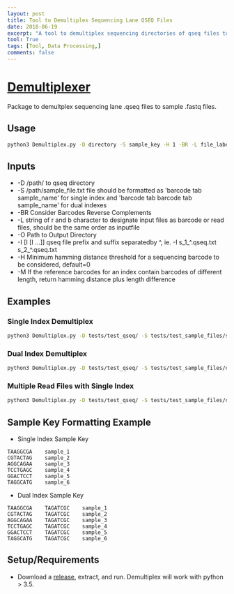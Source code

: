 ```yaml
---
layout: post
title: Tool to Demultiplex Sequencing Lane QSEQ Files
date: 2018-06-19
excerpt: "A tool to demultiplex sequencing directories of qseq files to sample fastq files. The demultplexing tools is highly adaptable and will work with any combination of indices and sequencing reads."
tool: True
tags: [Tool, Data Processing,]
comments: false
---
```

# [Demultiplexer](https://github.com/NuttyLogic/Demultiplexer)

Package to demultplex sequencing lane .qseq files to sample .fastq files.  

## Usage

```bash
python3 Demultiplex.py -D directory -S sample_key -H 1 -BR -L file_labels -O output_directory -I input_file_1 input_file_2 ...
```

## Inputs

  - -D            /path/ to qseq directory
  - -S           /path/sample_file.txt file should be formatted as 'barcode
                  tab sample_name' for single index and 'barcode tab barcode
                  tab sample_name' for dual indexes
  - -BR             Consider Barcodes Reverse Complements
  - -L            string of r and b character to designate input files as
                  barcode or read files, should be the same order as inputfile
  - -O            Path to Output Directory
  - -I [I [I ...]]  qseq file prefix and suffix separatedby ^, ie. -I
                  s_1_^.qseq.txt s_2_^.qseq.txt
  - -H             Minimum hamming distance threshold for a sequencing barcode
                  to be considered, default=0
  - -M             If the reference barcodes for an index contain barcodes of
                  different length, return hamming distance plus length difference

## Examples

### Single Index Demultiplex

```bash
python3 Demultiplex.py -D tests/test_qseq/ -S tests/test_sample_files/single_index_test.txt -L rb -O tests/test_output/ -I 1_test.^.qseq.txt.gz 2_test.^.qseq.txt
```
### Dual Index Demultiplex

```bash
python3 Demultiplex.py -D tests/test_qseq/ -S tests/test_sample_files/dual_index_test.txt -L rbbr -O tests/test_output/ -I 1_test.^.qseq.txt.gz 2_test.^.qseq.txt 3_test.^.qseq.txt 4_test.^.qseq.txt
```

### Multiple Read Files with Single Index

```bash
python3 Demultiplex.py -D tests/test_qseq/ -S tests/test_sample_files/dual_index_test.txt -L rbb -O tests/test_output/ -I 1_test.^.qseq.txt.gz 2_test.^.qseq.txt 3_test.^.qseq.txt
```

## Sample Key Formatting Example
- Single Index Sample Key
```
TAAGGCGA	sample_1
CGTACTAG	sample_2
AGGCAGAA	sample_3
TCCTGAGC	sample_4
GGACTCCT	sample_5
TAGGCATG	sample_6
```
- Dual Index Sample Key
```
TAAGGCGA	TAGATCGC	sample_1
CGTACTAG	TAGATCGC	sample_2
AGGCAGAA	TAGATCGC	sample_3
TCCTGAGC	TAGATCGC	sample_4
GGACTCCT	TAGATCGC	sample_5
TAGGCATG	TAGATCGC	sample_6
```
## Setup/Requirements
- Download a [release](https://github.com/NuttyLogic/Demultiplexer/releases), extract, and run. Demultiplex will work with python > 3.5.

